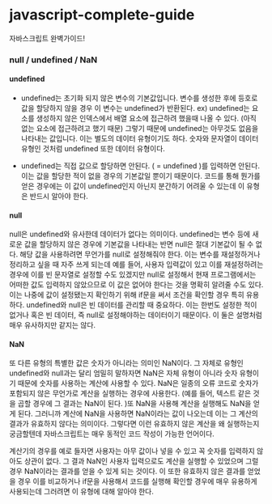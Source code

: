 # javascript-complete-guide
자바스크립트 완벽가이드!

### null / undefined / NaN

#### undefined
- undefined는 초기화 되지 않은 변수의 기본값입니다. 
변수를 생성한 후에 등호로 값을 할당하지 않을 경우 이 변수는 undefined가 반환된다.
ex) undefined는 요소를 생성하지 않은 인덱스에서 배열 요소에 접근하려 했을때 나올 수 있다. (아직 없는 요소에 접근하려고 했기 때문)
그렇기 때문에 undefined는 아무것도 없음을 나타내는 값입니다.
이는 별도의 데이터 유형이기도 하다. 숫자와 문자열이 데이터 유형인 것처럼 undefined 또한 데이터 유형이다. 

- undefined는 직접 값으로 할당하면 안된다. ( = undefined )를 입력하면 안된다. 
이는 값을 할당한 적이 없을 경우의 기본값일 뿐이기 때문이다. 코드를 통해 뭔가를 얻은 경우에는 이 값이 undefined인지 아닌지 분간하기 어려울 수 있는데 이 유형은 반드시 알아야 한다. 


#### null
null은 undefined와 유사한데 데이터가 없다는 의미이다. undefined는 변수 등에 새로운 값을 할당하지 않은 경우에 기본값을 나타내는 반면 null은 절대 기본값이 될 수 없다. 해당 값을 사용하려면 무언가를 null로 설정해줘야 한다. 
이는 변수를 재설정하거나 정리하고 싶을 때 자주 쓰게 되는데 예를 들어, 사용자 입력값이 있고 이를 재설정하려는 경우에 이를 빈 문자열로 설정할 수도 있겠지만 null로 설정해서 현재 프로그램에서는 어떠한 값도 입력하지 않았으므로 이 값은 없어야 한다는 것을 명확히 알려줄 수도 있다. 이는 나중에 값이 설정됐는지 확인하기 위해 if문을 써서 조건을 확인할 경우 특히 유용하다. 
undefined와 null은 빈 데이터를 관리할 때 중요하다. 이는 한번도 설정한 적이 없거나 혹은 빈 데이터, 즉 null로 설정해야하는 데이터이기 때문이다. 이 둘은 설명처럼 매우 유사하지만 같지는 않다. 

#### NaN
또 다른 유형의 특별한 값은 숫자가 아니라는 의미인 NaN이다. 그 자체로 유형인 undefined와 null과는 달리 엄밀히 말하자면 NaN은 자체 유형이 아니라 숫자 유형이기 때문에 숫자를 사용하는 계산에 사용할 수 있다. 
NaN은 일종의 오류 코드로 숫자가 포함되지 않은 무언가로 계산을 실행하는 경우에 사용한다.  (예를 들어, 텍스트 같은 것을 곱할 경우에 그 결과는 NaN이 된다. )또 NaN을 사용해 계산을 실행해도 NaN을 얻게 된다. 
그러니까 계산에 NaN을 사용하면 NaN이라는 값이 나오는데 이는 그 계산의 결과가 유효하지 않다는 의미이다. 
그렇다면 이런 유효하지 않은 계산을 왜 실행하는지 궁금할텐데 자바스크립트는 매우 동적인 코드 작성이 가능한 언어이다. 

계산기의 경우를 예로 들자면 사용자는 아무 값이나 넣을 수 있고 꼭 숫자를 입력하지 않아도 상관이 없다. 그 결과 NaN인 사용자 입력으로도 계산을 실행할 수 있었으며 그럴 경우 NaN이라는 결과를 얻을 수 있게 되는 것이다. 이 또한 유효하지 않은 결과를 얻었을 경우 이를 비교하거나 if문을 사용해서 코드를 실행해 확인할 경우에 매우 유용하게 사용되는데 그러려면 이 유형에 대해 알아야 한다. 

